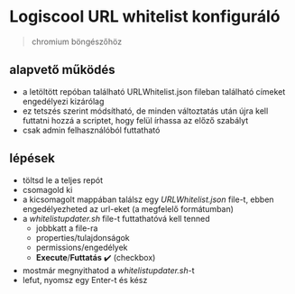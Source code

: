# Logiscool URL whitelist konfiguráló
> chromium böngészőhöz

## alapvető működés
- a letöltött repóban található URLWhitelist.json fileban található címeket engedélyezi kizárólag
- ez tetszés szerint módsítható, de minden változtatás után újra kell futtatni hozzá a scriptet, hogy felül írhassa az előző szabályt
- csak admin felhasználóból futtatható

## lépések
- töltsd le a teljes repót
- csomagold ki
- a kicsomagolt mappában találsz egy *URLWhitelist.json* file-t, ebben engedélyezheted az url-eket (a megfelelő formátumban)
- a *whitelistupdater.sh* file-t futtathatóvá kell tenned
    - jobbkatt a file-ra
    - properties/tulajdonságok
    - permissions/engedélyek
    - **Execute**/**Futtatás**  :heavy_check_mark: (checkbox)
- mostmár megnyithatod a *whitelistupdater.sh*-t
- lefut, nyomsz egy Enter-t és kész



